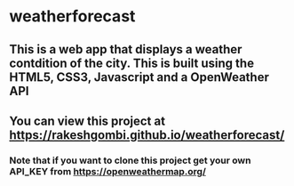 # weatherforecast
## This is a web app that displays a weather contdition of the city. This is built using the HTML5, CSS3, Javascript and a OpenWeather API
## You can view this project at https://rakeshgombi.github.io/weatherforecast/
### Note that if you want to clone this project get your own API_KEY from https://openweathermap.org/
